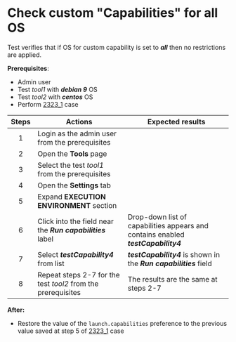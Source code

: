 # Check custom "Capabilities" for all OS

Test verifies that if OS for custom capability is set to ***all*** then no restrictions are applied.

**Prerequisites**:
- Admin user
- Test *tool1* with ***debian 9*** OS
- Test *tool2* with ***centos*** OS
- Perform [2323_1](2323_1.md) case

| Steps | Actions | Expected results |
| :---: | --- | --- |
| 1 | Login as the admin user from the prerequisites |
| 2 | Open the **Tools** page | |
| 3 | Select the test *tool1* from the prerequisites | |
| 4 | Open the **Settings** tab
| 5 | Expand **EXECUTION ENVIRONMENT** section | |
| 6 | Click into the field near the ***Run capabilities*** label | Drop-down list of capabilities appears and contains enabled ***testCapability4*** | 
| 7 | Select ***testCapability4*** from list | ***testCapability4*** is shown in the ***Run capabilities*** field |
| 8 | Repeat steps 2-7 for the test *tool2* from the prerequisites | The results are the same at steps 2-7 |

**After:**
- Restore the value of the `launch.capabilities` preference to the previous value saved at step 5 of [2323_1](2323_1.md) case
